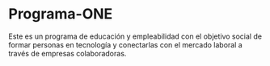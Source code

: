 # Programa-ONE
Este es un programa de educación y empleabilidad con el objetivo social de formar personas en tecnología y conectarlas con el mercado laboral a través de empresas colaboradoras.
